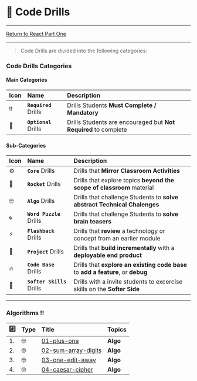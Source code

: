 # :dart: Code Drills

<hr> 

[Return to React Part One](../../../README.md#react-part-one)

<hr>

> Code Drills are divided into the following categories: 

### Code Drills Categories

#### **Main Categories**

| Icon | Name | Description |
|:--|:--|:--|
| :bangbang:  | **`Required`** Drills  | Drills Students **Must Complete / Mandatory** |
| :diamond_shape_with_a_dot_inside:  | **`Optional`** Drills  | Drills Students are encouraged but **Not Required** to complete |

#### **Sub-Categories**

| Icon | Name | Description |
|:--|:--|:--|
| :gear:  | **`Core`** Drills  | Drills that **Mirror Classroom Activities**|
| :rocket:  | **`Rocket`** Drills  | Drills that explore topics **beyond the scope of classroom** material  |
| :nerd_face: | **`Algo`** Drills  | Drills that challenge Students to **solve abstract Technical Chalenges** |
| :cyclone: | **`Word Puzzle`** Drills  | Drills that challenge Students to **solve brain teasers**  |
|  :zap: | **`Flashback`** Drills  | Drills that **review** a technology or concept from an earlier module  |
| :triangular_flag_on_post: | **`Project`** Drills  | Drills that **build incrementally** with a **deployable end product** |
| :fire:  | **`Code Base`** Drills  | Drills that **explore an existing code base** to **add a feature**, or **debug** |
| :radio_button: | **`Softer Skills`** Drills  | Drills with a invite students to excercise skills on the **Softer Side** |

<hr> 

### Algorithms :bangbang:
| :hash: | Type | Title | Topics|
| :-- | :-- | :-- |:-- |
| 1. | :nerd_face: | [01-plus-one](./02-Algorithms/01-plus-one/README.md) | **Algo**
| 2. | :nerd_face: | [02-sum-array-digits](./02-Algorithms/02-sum-array-digits/README.md) | **Algo**
| 3. | :nerd_face: | [03-one-edit-away](./02-Algorithms/03-one-edit-away/README.md) | **Algo**
| 4. | :nerd_face: | [04-caesar-cipher](./02-Algorithms/04-caesar-cipher/README.md) | **Algo**

